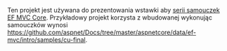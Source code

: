Ten projekt jest używana do prezentowania wstawki aby [serii samouczek EF MVC Core](https://docs.microsoft.com/aspnet/core/data/ef-mvc/intro). Przykładowy projekt korzysta z wbudowanej wykonując samouczków wynosi https://github.com/aspnet/Docs/tree/master/aspnetcore/data/ef-mvc/intro/samples/cu-final.
